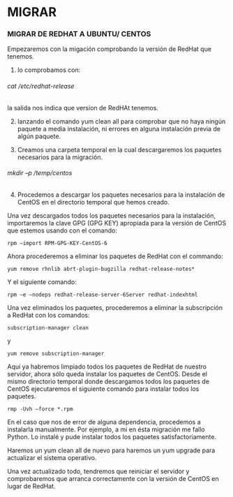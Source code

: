 # MIGRAR
### MIGRAR DE REDHAT A UBUNTU/ CENTOS
Empezaremos con la migación comprobando la versión de RedHat que tenemos.
1. lo comprobamos con:
  ######  cat /etc/redhat-release
  la salida nos indica que version de RedHAt tenemos.
  
2.  lanzando el comando yum clean all para comprobar que no haya ningún paquete a media instalación, ni errores en alguna instalación previa de algún paquete.

3. Creamos una carpeta temporal en la cual descargaremos los paquetes necesarios para la migración.

  ######  mkdir –p /temp/centos

4. Procedemos a descargar los paquetes necesarios para la instalación de CentOS en el directorio temporal que hemos creado.

Una vez descargados todos los paquetes necesarios para la instalación, importaremos la clave GPG (GPG KEY) apropiada para la versión de CentOS que estemos usando con el comando:

    rpm –import RPM-GPG-KEY-CentOS-6

Ahora procederemos a eliminar los paquetes de RedHat con el commando:

    yum remove rhnlib abrt-plugin-bugzilla redhat-release-notes*

Y el siguiente comando:

    rpm –e –nodeps redhat-release-server-6Server redhat-indexhtml

Una vez eliminados los paquetes, procederemos a eliminar la subscripción a RedHat con los comandos:

    subscription-manager clean

y

    yum remove subscription-manager

Aquí ya habremos limpiado todos los paquetes de RedHat de nuestro servidor, ahora sólo queda instalar los paquetes de CentOS. Desde el mismo directorio temporal donde descargamos todos los paquetes de CentOS ejecutaremos el siguiente comando para instalar todos los paquetes.

    rmp -Uvh –force *.rpm

En el caso que nos de error de alguna dependencia, procedemos a instalarla manualmente. Por ejemplo, a mi en ésta migración me fallo Python. Lo instalé y pude instalar todos los paquetes satisfactoriamente.

Haremos un yum clean all de nuevo para haremos un yum upgrade para actualizar el sistema operativo.

Una vez actualizado todo, tendremos que reiniciar el servidor y comprobaremos que arranca correctamente con la versión de CentOS en lugar de RedHat.


